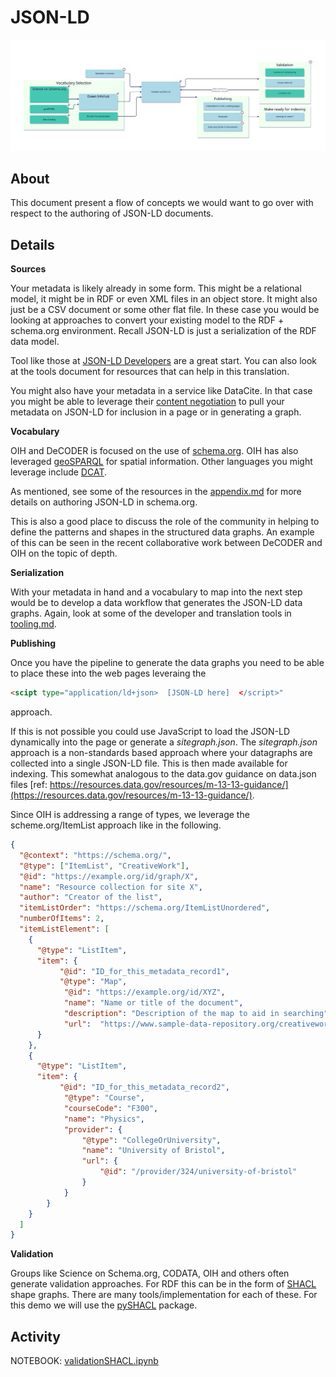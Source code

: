 #  JSON-LD


![visual](./assets/dt_jsonld.svg)

## About

This document present a flow of concepts we would want to go over with respect to 
the authoring of JSON-LD documents.

## Details

__Sources__

Your metadata is likely already in some form.  This might be a relational model, 
it might be in RDF or even XML files in an object store.  It might also just 
be a CSV document or some other flat file.  In these case you would be 
looking at approaches to convert your existing model to the RDF + schema.org 
environment.  Recall JSON-LD is just a serialization of the RDF data model.  

Tool like those at [JSON-LD Developers](https://json-ld.org/#developers) are 
a great start. You can also look at the tools document for resources that can 
help in this translation.

You might also have your metadata in a service like DataCite.  In that case you 
might be able to leverage their [content negotiation](https://support.datacite.org/docs/datacite-content-resolver#supported-content-types) 
to pull your metadata on JSON-LD for inclusion in a page or in generating a 
graph. 


__Vocabulary__

OIH and DeCODER is focused on the use of [schema.org](https://schema.org).  OIH has 
also leveraged [geoSPARQL](https://www.ogc.org/standard/geosparql/) for spatial information.
Other languages you might leverage include [DCAT](https://www.w3.org/TR/vocab-dcat-3/).

As mentioned, see some of the resources in the [appendix.md](appendix.md) for more
details on authoring JSON-LD in schema.org.

This is also a good place to discuss the role of the community in helping to 
define the patterns and shapes in the structured data graphs.  An example of this
can be seen in the recent collaborative work between DeCODER and OIH on the 
topic of depth.

__Serialization__

With your metadata in hand and a vocabulary to map into the next step would be 
to develop a data workflow that generates the JSON-LD data graphs.  Again, 
look at some of the developer and translation tools in [tooling.md](..%2F..%2Fdocs%2Ftooling.md).

__Publishing__

Once you have the pipeline to generate the data graphs you need to be able to place these into the
web pages leveraing the 

```HTML
<scipt type="application/ld+json>  [JSON-LD here]  </script>"
```
approach.  

If this is not possible you could use JavaScript to load the JSON-LD dynamically into the page
or generate a _sitegraph.json_.  The _sitegraph.json_ approach is a non-standards based approach
where your datagraphs are collected into a single JSON-LD file.  This is then made available 
for indexing.  This somewhat analogous to the data.gov guidance on data.json files 
[ref: https://resources.data.gov/resources/m-13-13-guidance/](https://resources.data.gov/resources/m-13-13-guidance/).

Since OIH is addressing a range of types, we leverage the scheme.org/ItemList approach like 
in the following.

```json
{
  "@context": "https://schema.org/",
  "@type": ["ItemList", "CreativeWork"],
  "@id": "https://example.org/id/graph/X",
  "name": "Resource collection for site X",
  "author": "Creator of the list",
  "itemListOrder": "https://schema.org/ItemListUnordered",
  "numberOfItems": 2,
  "itemListElement": [
    {
      "@type": "ListItem",
      "item": {
           "@id": "ID_for_this_metadata_record1",
           "@type": "Map",
            "@id": "https://example.org/id/XYZ",
            "name": "Name or title of the document",
            "description": "Description of the map to aid in searching",
            "url":  "https://www.sample-data-repository.org/creativework/map.pdf"
      }
    },
    {
      "@type": "ListItem",
      "item": {
           "@id": "ID_for_this_metadata_record2",
            "@type": "Course",
            "courseCode": "F300",
            "name": "Physics",
            "provider": {
                "@type": "CollegeOrUniversity",
                "name": "University of Bristol",
                "url": {
                    "@id": "/provider/324/university-of-bristol"
                }
            }
        }
    }
  ]
}
```

__Validation__

Groups like Science on Schema.org, CODATA, OIH and others often generate validation 
approaches.  For RDF this can be in the form of [SHACL](https://www.w3.org/TR/shacl/)
shape graphs.  There are many tools/implementation for each of these.  For this 
demo we will use the [pySHACL](https://github.com/RDFLib/pySHACL) package.  


## Activity

NOTEBOOK: [validationSHACL.ipynb](../commons/notebooks/validationSHACL.ipynb)

